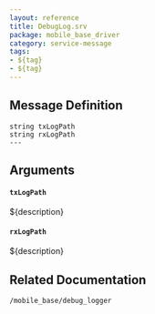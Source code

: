 ```yaml
---
layout: reference
title: DebugLog.srv
package: mobile_base_driver
category: service-message
tags: 
- ${tag}
- ${tag} 
---
```


## Message Definition
```
string txLogPath
string rxLogPath
---
```

## Arguments
#### `txLogPath`
${description}

#### `rxLogPath`
${description}

## Related Documentation
``/mobile_base/debug_logger``  
